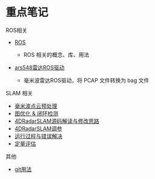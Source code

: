 # 重点笔记

ROS相关

- [ROS](./自动驾驶/Libraries/ROS.md)

  - ROS 相关的概念、库、用法

- [ars548雷达ROS驱动](./自动驾驶/传感器/ars548雷达ROS驱动.md)

  - 毫米波雷达ROS驱动，将 PCAP 文件转换为 bag 文件




SLAM 相关

- [毫米波点云预处理](./自动驾驶/SLAM/4D毫米波SLAM/4DRadarSLAM/毫米波点云预处理.md)
- [图优化 & 闭环检测](./自动驾驶/SLAM/4D毫米波SLAM/4DRadarSLAM/图优化与闭环检测.md)
- [4DRadarSLAM源码解读与修改思路](./自动驾驶/SLAM/4D毫米波SLAM/4DRadarSLAM/4DRadarSLAM源码解读与修改.md)
- [4DRadarSLAM调参](./自动驾驶/SLAM/4D毫米波SLAM/4DRadarSLAM/4DRadarSLAM调参.md)
- [运行过程与错误解决](./自动驾驶/SLAM/4D毫米波SLAM/4DRadarSLAM/4DRadarSLAM运行与错误解决.md)
- [定量评估](./自动驾驶/SLAM/4D毫米波SLAM/SLAM效果评估/SLAM效果评估.md)



其他

- [git用法](./杂货铺/git.md)

  



